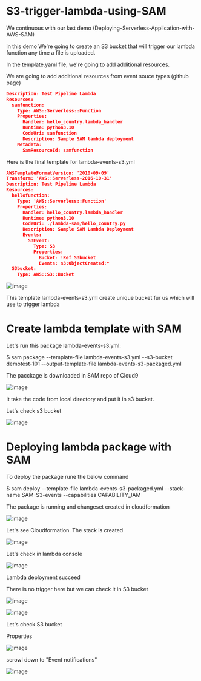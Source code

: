 # S3-trigger-lambda-using-SAM

We continuous with our last demo (Deploying-Serverless-Application-with-AWS-SAM)

in this demo We're going to create an S3 bucket that will trigger our lambda function any time a file is uploaded.

In the template.yaml file, we're going to add additional resources. 

We are going to add additional resources from event souce types  (github page)

```json
Description: Test Pipeline Lambda
Resources:
  samfunction:
    Type: AWS::Serverless::Function
    Properties:
      Handler: hello_country.lambda_handler
      Runtime: python3.10
      CodeUri: samfunction
      Description: Sample SAM lambda deployment
    Metadata:
      SamResourceId: samfunction
```


Here is the final template  for lambda-events-s3.yml

```json
AWSTemplateFormatVersion: '2010-09-09'
Transform: 'AWS::Serverless-2016-10-31'
Description: Test Pipeline Lambda
Resources:
  hellofunction:
    Type: 'AWS::Serverless::Function'
    Properties:
      Handler: hello_country.lambda_handler
      Runtime: python3.10
      CodeUri: ./lambda-sam/hello_country.py
      Description: Sample SAM Lambda Deployment
      Events:
        S3Event:
          Type: S3
          Properties:
            Bucket: !Ref S3bucket
            Events: s3:ObjectCreated:*
  S3bucket:
    Type: AWS::S3::Bucket            
```

![image](https://github.com/felixdagnon/S3-TRIGGER-LAMBDA-USING-SAM/assets/91665833/c5737a22-90c9-47dd-b59a-f3b8682c8fa6)


This template lambda-events-s3.yml create unique bucket fur us which will use to trigger lambda

# Create lambda template with SAM

Let's run this package lambda-events-s3.yml:

$ sam package --template-file lambda-events-s3.yml --s3-bucket demotest-101 --output-template-file  lambda-events-s3-packaged.yml

The pacckage is downloaded in SAM repo of Cloud9

![image](https://github.com/felixdagnon/S3-TRIGGER-LAMBDA-USING-SAM/assets/91665833/80822480-ac66-4229-997b-2702f26a2156)

It take the code from local directory and put it in s3 bucket.

Let's check s3 bucket

![image](https://github.com/felixdagnon/S3-TRIGGER-LAMBDA-USING-SAM/assets/91665833/5d2e14c9-23e8-4d5d-b905-f24b1c16d2a7)

# Deploying lambda package with SAM

To deploy the package rune the below command

$ sam deploy --template-file lambda-events-s3-packaged.yml --stack-name SAM-S3-events --capabilities CAPABILITY_IAM

The package is running and changeset created in cloudformation

![image](https://github.com/felixdagnon/S3-TRIGGER-LAMBDA-USING-SAM/assets/91665833/e5a2aa26-b720-4816-ae0e-2f05b2ab1150)

Let's see Cloudformation. The stack is created

![image](https://github.com/felixdagnon/S3-TRIGGER-LAMBDA-USING-SAM/assets/91665833/7fd7f55c-50a1-44a3-974a-4b5ef0ff7820)

Let's check in lambda console

![image](https://github.com/felixdagnon/S3-TRIGGER-LAMBDA-USING-SAM/assets/91665833/9aab492e-ec0f-4e20-8bde-13187aba1a02)

Lambda deployment succeed

There is no trigger here but we can check it in S3 bucket

![image](https://github.com/felixdagnon/S3-TRIGGER-LAMBDA-USING-SAM/assets/91665833/1922c5d3-6ac1-48ac-b5f9-c66a533e2f17)


![image](https://github.com/felixdagnon/S3-TRIGGER-LAMBDA-USING-SAM/assets/91665833/ba3bcd0b-7d67-4724-9d58-c538f264b601)


Let's check S3 bucket

Properties

![image](https://github.com/felixdagnon/S3-TRIGGER-LAMBDA-USING-SAM/assets/91665833/a08fab95-b99e-4381-a549-ac3bee5c731b)

scrowl down to "Event notifications"

![image](https://github.com/felixdagnon/S3-TRIGGER-LAMBDA-USING-SAM/assets/91665833/97332493-5c39-4496-933d-8d6c669ee076)


















